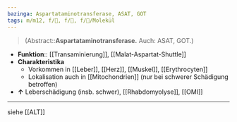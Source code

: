 ```yaml
---
bazinga: Aspartataminotransferase, ASAT, GOT
tags: m/m12, f/🧪, f/💩, f/🧪/Molekül
---
```

> (Abstract::**Aspartataminotransferase.** Auch: ASAT, GOT.)
- **Funktion**:: [[Transaminierung]], [[Malat-Aspartat-Shuttle]]
- **Charakteristika**
	- Vorkommen in [[Leber]], [[Herz]], [[Muskel]], [[Erythrocyten]]
	- Lokalisation auch in [[Mitochondrien]] (nur bei schwerer Schädigung betroffen)
- **↑** Leberschädigung (insb. schwer), [[Rhabdomyolyse]], [[OMI]]
---
siehe [[ALT]]